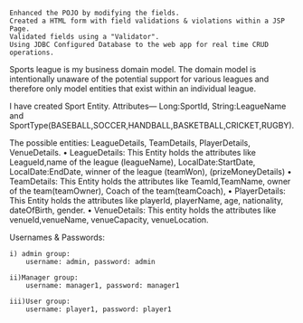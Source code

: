     Enhanced the POJO by modifying the fields.
    Created a HTML form with field validations & violations within a JSP Page.
    Validated fields using a "Validator".
    Using JDBC Configured Database to the web app for real time CRUD operations.

Sports league is my business domain model. The domain model is intentionally unaware of the potential support for various leagues and therefore only model entities that exist within an individual league.

I have created Sport Entity.
Attributes— Long:SportId, String:LeagueName and SportType(BASEBALL,SOCCER,HANDBALL,BASKETBALL,CRICKET,RUGBY).

The possible entities: LeagueDetails, TeamDetails, PlayerDetails, VenueDetails.
•	LeagueDetails: This Entity holds the attributes like LeagueId,name of the league (leagueName), LocalDate:StartDate, LocalDate:EndDate, winner of the league (teamWon), (prizeMoneyDetails)
•	TeamDetails: This Entity holds the attributes like TeamId,TeamName, owner of the team(teamOwner),	Coach of the team(teamCoach), 
•	PlayerDetails: This Entity holds the attributes like playerId, playerName, age, nationality, dateOfBirth, gender.
•	VenueDetails: This entity holds the attributes like venueId,venueName, venueCapacity, venueLocation.


Usernames & Passwords:
	
	i) admin group: 
		username: admin, password: admin
	
	ii)Manager group:
		username: manager1, password: manager1
	
	iii)User group:
		username: player1, password: player1

